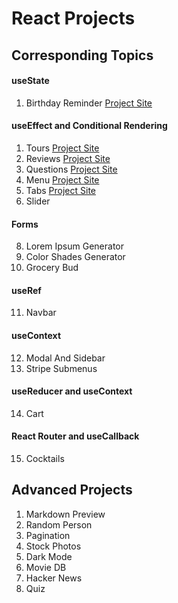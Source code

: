 # React Projects

## Corresponding Topics

#### useState

1. Birthday Reminder 
   [Project Site](https://react-projects-1-birthday-reminder.netlify.app/)

#### useEffect and Conditional Rendering

1. Tours  [Project Site](https://react-projects-2-tours.netlify.app/)
2. Reviews [Project Site](https://react-projects-3-reviews.netlify.app/)
3. Questions [Project Site](https://react-projects-4-accordion.netlify.app/)
4. Menu [Project Site](https://react-projects-5-menu.netlify.app/)
5. Tabs [Project Site](https://react-projects-6-tabs.netlify.app/)
6. Slider

#### Forms

8. Lorem Ipsum Generator
9. Color Shades Generator
10. Grocery Bud

#### useRef

11. Navbar

#### useContext

12. Modal And Sidebar
13. Stripe Submenus

#### useReducer and useContext

14. Cart

#### React Router and useCallback

15. Cocktails

## Advanced Projects 

1.  Markdown Preview
2.  Random Person
3.  Pagination
4.  Stock Photos
5.  Dark Mode
6.  Movie DB
7.  Hacker News
8.  Quiz
